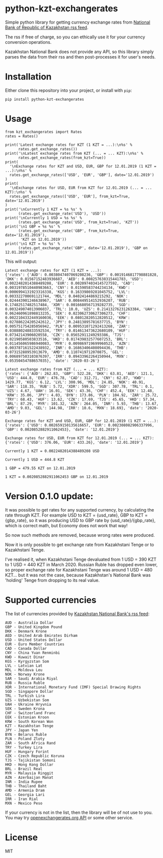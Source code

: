 # python-kzt-exchangerates
Simple python library for getting currency exchange rates from [National Bank of Republic of Kazakhstan rss feed](https://nationalbank.kz/rss/rates_all.xml).

The rss if free of charge, so you can ethically use it for your currency conversion operations.

Kazakhstan National Bank does not provide any API, so this library simply parses the data from their rss and then post-processes it for user's needs.

# Installation
Either clone this repository into your project, or install with `pip`:
```
pip install python-kzt-exchangerates
```

# Usage
```
from kzt_exchangerates import Rates
rates = Rates()

print('Latest exchange rates for KZT (1 KZT = ...):\n%s' %
      rates.get_exchange_rates())
print('\nLatest exchange rates from KZT (... = ... KZT):\n%s' %
      rates.get_exchange_rates(from_kzt=True))
print(
  '\nExchange rates for KZT and USD, EUR, GBP for 12.01.2019 (1 KZT = ...):\n%s' %
  rates.get_exchange_rates(['USD', 'EUR', 'GBP'], date='12.01.2019')
)
print(
  '\nExchange rates for USD, EUR from KZT for 12.01.2019 (... = ... KZT):\n%s' %
  rates.get_exchange_rates(['USD', 'EUR'], from_kzt=True, date='12.01.2019')
)
print('\nCurrently 1 KZT = %s %s' %
      (rates.get_exchange_rate('USD'), 'USD'))
print('\nCurrently 1 USD = %s %s' %
      (rates.get_exchange_rate('USD', from_kzt=True), 'KZT'))
print('\n1 GBP = %s %s' %
      (rates.get_exchange_rate('GBP', from_kzt=True, date='12.01.2019'),
       'KZT on 12.01.2019'))
print('\n1 KZT = %s %s' %
      (rates.get_exchange_rate('GBP', date='12.01.2019'), 'GBP on 12.01.2019'))

```
This will output:
```
Latest exchange rates for KZT (1 KZT = ...):
{'rates': {'AUD': 0.0038047407069208236, 'GBP': 0.0019146817798881828, 'DKK': 0.01567152483936687, 'AED': 0.008257638315441783, 'USD': 0.0022482014388489208, 'EUR': 0.0020974034145727592, 'CAD': 0.0031978510440983663, 'CNY': 0.01590583744234134, 'KWD': 0.0006994131923316338, 'KGS': 0.16339869281045752, 'LVL': 0.003322700691121744, 'MDL': 0.04024144869215292, 'NOK': 0.024443901246638967, 'SAR': 0.008449514152936207, 'RUB': 0.17482517482517484, 'XDR': 0.0016680567139282735, 'SGD': 0.003249074013906037, 'TRL': 10.0, 'UZS': 0.21413276231263384, 'UAH': 0.062460961898813235, 'SEK': 0.023062730627306273, 'CHF': 0.0022104332449160036, 'EEK': 0.08012820512820512, 'KRW': 0.027886224205242612, 'JPY': 0.24813895781637715, 'BYN': 0.005751754285056942, 'PLN': 0.009531071292413268, 'ZAR': 0.038880248833592534, 'TRY': 0.014613473622680109, 'HUF': 0.07342143906020558, 'CZK': 0.05652911249293386, 'TJS': 0.02190580503833516, 'HKD': 0.017439832577607253, 'BRL': 0.011456065986940083, 'MYR': 0.009869719699960523, 'AZN': 0.003787161522438932, 'INR': 0.16863406408094436, 'THB': 0.07315288953913679, 'AMD': 0.1107419712070875, 'GEL': 0.006897503103876397, 'IRR': 0.09433962264150944, 'MXN': 0.05350454788657035}, 'date': '2020-03-26'}

Latest exchange rates from KZT (... = ... KZT):
{'rates': {'AUD': 262.83, 'GBP': 522.28, 'DKK': 63.81, 'AED': 121.1, 'USD': 444.8, 'EUR': 476.78, 'CAD': 312.71, 'CNY': 62.87, 'KWD': 1429.77, 'KGS': 6.12, 'LVL': 300.96, 'MDL': 24.85, 'NOK': 40.91, 'SAR': 118.35, 'RUB': 5.72, 'XDR': 599.5, 'SGD': 307.78, 'TRL': 0.1, 'UZS': 4.67, 'UAH': 16.01, 'SEK': 43.36, 'CHF': 452.4, 'EEK': 12.48, 'KRW': 35.86, 'JPY': 4.03, 'BYN': 173.86, 'PLN': 104.92, 'ZAR': 25.72, 'TRY': 68.43, 'HUF': 13.62, 'CZK': 17.69, 'TJS': 45.65, 'HKD': 57.34, 'BRL': 87.29, 'MYR': 101.32, 'AZN': 264.05, 'INR': 5.93, 'THB': 13.67, 'AMD': 9.03, 'GEL': 144.98, 'IRR': 10.6, 'MXN': 18.69}, 'date': '2020-03-26'}

Exchange rates for KZT and USD, EUR, GBP for 12.01.2019 (1 KZT = ...):
{'rates': {'USD': 0.002659150135616657, 'EUR': 0.002308082906337996, 'GBP': 0.0020852882911062453}, 'date': '12.01.2019'}

Exchange rates for USD, EUR from KZT for 12.01.2019 (... = ... KZT):
{'rates': {'USD': 376.06, 'EUR': 433.26}, 'date': '12.01.2019'}

Currently 1 KZT = 0.0022482014388489208 USD

Currently 1 USD = 444.8 KZT

1 GBP = 479.55 KZT on 12.01.2019

1 KZT = 0.0020852882911062453 GBP on 12.01.2019
```

# Version 0.1.0 update:
It was possible to get rates for any supported currency, by calculating the rate through KZT.
For example USD to KZT = {usd_rate}, GBP to KZT = {gbp_rate}, so it was producing USD to GBP
rate by {usd_rate}/{gbp_rate}, which is correct math, but Economy does not work that way!

So now such methods are removed, because wrong rates were produced.

Now it is only possible to get exchange rate from Kazakhstani Tenge or to Kazakhstani Tenge.

I've realised it, when Kazakhstani Tenge devaluated from 1 USD = 390 KZT to 1 USD = 440 KZT
in March 2020. Russian Ruble has dropped even lower, so proper exchange rate for
Kazakhstani Tenge was around 1 USD = 480 KZT... but it was not the case, because
Kazakhstan's National Bank was 'holding' Tenge from dropping to its real value.

# Supported currencies
The list of currencies provided by [Kazakhstan National Bank's rss feed](https://nationalbank.kz/rss/rates_all.xml):
```
AUD - Australia Dollar
GBP - United Kingdom Pound
DKK - Denmark Krone
AED - United Arab Emirates Dirham
USD - United States Dollar
EUR - Euro Member Countries
CAD - Canada Dollar
CNY - China Yuan Renminbi
KWD - Kuwait Dinar
KGS - Kyrgyzstan Som
LVL - Latvian Lat
MDL - Moldova Leu
NOK - Norway Krone
SAR - Saudi Arabia Riyal
RUB - Russia Ruble
XDR - International Monetary Fund (IMF) Special Drawing Rights
SGD - Singapore Dollar
TRL - Turkish Lira
UZS - Uzbekistan Som
UAH - Ukraine Hryvnia
SEK - Sweden Krona
CHF - Switzerland Franc
EEK - Estonian Kroon
KRW - South Korean Won
KZT - Kazakhstan Tenge
JPY - Japan Yen
BYN - Belarus Ruble
PLN - Poland Zloty
ZAR - South Africa Rand
TRY - Turkey Lira
HUF - Hungary Forint
CZK - Czech Republic Koruna
TJS - Tajikistan Somoni
HKD - Hong Kong Dollar
BRL - Brazil Real
MYR - Malaysia Ringgit
AZN - Azerbaijan Manat
INR - India Rupee
THB - Thailand Baht
AMD - Armenia Dram
GEL - Georgia Lari
IRR - Iran Rial
MXN - Mexico Peso
```
If your currency is not in the list, then the library will be of not use to you. You may try [openexchangerates.org API](https://github.com/metglobal/openexchangerates) or some other service.
# License
MIT